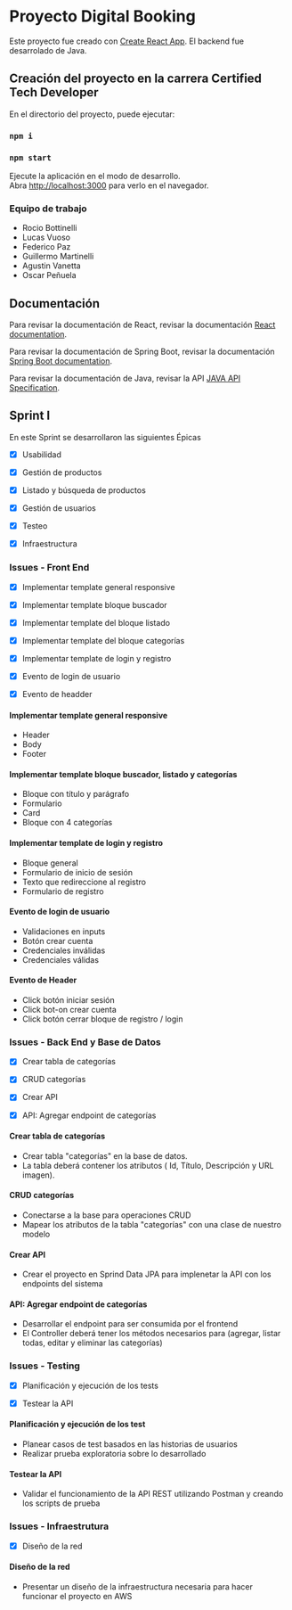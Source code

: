 # Proyecto Digital Booking

Este proyecto fue creado con [Create React App](https://github.com/facebook/create-react-app).
El backend fue desarrolado de Java.


## Creación del proyecto en la carrera Certified Tech Developer

En el directorio del proyecto, puede ejecutar:
### `npm i`
### `npm start`

Ejecute la aplicación en el modo de desarrollo.\
Abra [http://localhost:3000](http://localhost:3000) para verlo en el navegador.


### Equipo de trabajo

- Rocio Bottinelli
- Lucas Vuoso
- Federico Paz
- Guillermo Martinelli
- Agustin Vanetta
- Oscar Peñuela


## Documentación

Para revisar la documentación de React, revisar la documentación [React documentation](https://reactjs.org/).

Para revisar la documentación de Spring Boot, revisar la documentación [Spring Boot documentation](https://spring.io/guides).

Para revisar la documentación de Java, revisar la API [JAVA API Specification](https://docs.oracle.com/en/java/javase/11/docs/api/).



## Sprint I

En este Sprint se desarrollaron las siguientes Épicas

- [x] Usabilidad
- [x] Gestión de productos
- [x] Listado y búsqueda de productos
- [x] Gestión de usuarios
- [x] Testeo
- [x] Infraestructura


### Issues - Front End

- [x] Implementar template general responsive
- [x] Implementar template bloque buscador
- [x] Implementar template del bloque listado
- [x] Implementar template del bloque categorías
- [x] Implementar template de login y registro
- [x] Evento de login de usuario
- [x] Evento de headder



#### Implementar template general responsive

- Header
- Body
- Footer

#### Implementar template bloque buscador, listado y categorías

- Bloque con título y parágrafo
- Formulario
- Card
- Bloque con 4 categorías

#### Implementar template de login y registro

- Bloque general
- Formulario de inicio de sesión
- Texto que redireccione al registro
- Formulario de registro

#### Evento de login de usuario

- Validaciones en inputs
- Botón crear cuenta
- Credenciales inválidas
- Credenciales válidas

#### Evento de Header

- Click botón iniciar sesión
- Click bot-on crear cuenta
- Click botón cerrar bloque de registro / login




### Issues - Back End y Base de Datos

- [x] Crear tabla de categorías
- [x] CRUD categorías
- [x] Crear API
- [x] API: Agregar endpoint de categorías



#### Crear tabla de categorías

- Crear tabla "categorías" en la base de datos.
- La tabla deberá contener los atributos ( Id, Título, Descripción y URL imagen).

#### CRUD categorías

- Conectarse a la base para operaciones CRUD
- Mapear los atributos de la tabla "categorías" con una clase de nuestro modelo

#### Crear API

- Crear el proyecto en Sprind Data JPA para implenetar la API con los endpoints del sistema

#### API: Agregar endpoint de categorías

- Desarrollar el endpoint para ser consumida por el frontend
- El Controller deberá tener los métodos necesarios para (agregar, listar todas, editar y eliminar las categorías)



### Issues - Testing

- [x] Planificación y ejecución de los tests
- [x] Testear la API


#### Planificación y ejecución de los test

- Planear casos de test basados en las historias de usuarios
- Realizar prueba exploratoria sobre lo desarrollado

#### Testear la API

- Validar el funcionamiento de la API REST utilizando Postman y creando los scripts de prueba



### Issues - Infraestrutura

-[x] Diseño de la red

#### Diseño de la red

- Presentar un diseño de la infraestructura necesaria para hacer funcionar el proyecto en AWS